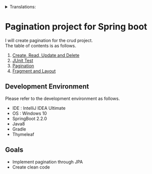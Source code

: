 <details>
<summary>Translations:</summary>
  
* [한국어](translations/README-kr.md)  
* [日本語](translations/README-jp.md)

</details>
  
# Pagination project for Spring boot
I will create pagination for the crud project.  
The table of contents is as follows.   
1. [Create, Read, Update and Delete](https://github.com/hong-il/springboot-thymeleaf-jpa-crud)
2. [JUnit Test](https://github.com/hong-il/springboot-thymeleaf-jpa-junit)
3. [Pagination](https://github.com/hong-il/springboot-thymeleaf-jpa-pagination)
4. [Fragment and Layout](https://github.com/hong-il/springboot-thymeleaf-jpa-fragment)  
## Development Environment  
Please refer to the development environment as follows.  
* IDE : IntelliJ IDEA Ultimate
* OS : Windows 10
* SpringBoot 2.2.0
* Java8
* Gradle
* Thymeleaf  
## Goals  
* Implement pagination through JPA  
* Create clean code
